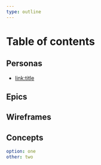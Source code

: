 ```yaml
---
type: outline
---
```


# Table of contents

## Personas
  - [link:title](path=persona.html.md)

## Epics
## Wireframes
## Concepts

```yaml
option: one
other: two
```
